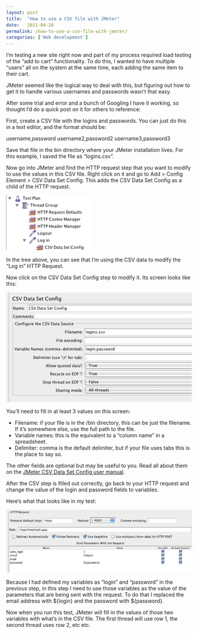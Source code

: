 ```yaml
---
layout: post
title:  "How to use a CSV file with JMeter"
date:   2011-04-26
permalink: /how-to-use-a-csv-file-with-jmeter/
categories: ['Web development']
---
```


I’m testing a new site right now and part of my process required load testing of the “add to cart” functionality. To do this, I wanted to have multiple “users” all on the system at the same time, each adding the same item to their cart.

JMeter seemed like the logical way to deal with this, but figuring out how to get it to handle various usernames and passwords wasn’t that easy.

After some trial and error and a bunch of Googling I have it working, so thought I’d do a quick post on it for others to reference:

First, create a CSV file with the logins and passwords. You can just do this in a text editor, and the format should be:

username,password
username2,password2
username3,password3

Save that file in the bin directory where your JMeter installation lives. For this example, I saved the file as “logins.csv”.

Now go into JMeter and find the HTTP request step that you want to modify to use the values in this CSV file. Right click on it and go to Add > Config Element > CSV Data Set Config. This adds the CSV Data Set Config as a child of the HTTP request.

![first](/images/csv1.png)

In the tree above, you can see that I’m using the CSV data to modify the “Log in” HTTP Request.

Now click on the CSV Data Set Config step to modify it. Its screen looks like this:

![second](/images/csv2.png)

You’ll need to fill in at least 3 values on this screen:

* Filename: if your file is in the /bin directory, this can be just the filename. If it’s somewhere else, use the full path to the file.
* Variable names: this is the equivalent to a “column name” in a spreadsheet.
* Delimiter: comma is the default delimiter, but if your file uses tabs this is the place to say so.

The other fields are optional but may be useful to you. Read all about them on the [JMeter CSV Data Set Config user manual](http://jakarta.apache.org/jmeter/usermanual/component_reference.html#CSV_Data_Set_Config).

After the CSV step is filled out correctly, go back to your HTTP request and change the value of the login and password fields to variables.

Here’s what that looks like in my test:

![third](/images/csv3.png)

Because I had defined my variables as “login” and “password” in the previous step, in this step I need to use those variables as the value of the parameters that are being sent with the request. To do that I replaced the email address with ${login} and the password with ${password}.

Now when you run this test, JMeter will fill in the values of those two variables with what’s in the CSV file. The first thread will use row 1, the second thread uses row 2, etc etc.